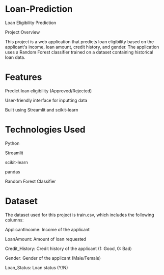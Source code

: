 # Loan-Prediction
Loan Eligibility Prediction 

Project Overview

This project is a web application that predicts loan eligibility based on the applicant's income, loan amount, credit history, and gender. The application uses a Random Forest classifier trained on a dataset containing historical loan data.

# Features
Predict loan eligibility (Approved/Rejected)

User-friendly interface for inputting data

Built using Streamlit and scikit-learn

# Technologies Used
Python 

Streamlit

scikit-learn

pandas

Random Forest Classifier

# Dataset
The dataset used for this project is train.csv, which includes the following columns:

ApplicantIncome: Income of the applicant

LoanAmount: Amount of loan requested

Credit_History: Credit history of the applicant (1: Good, 0: Bad)

Gender: Gender of the applicant (Male/Female)

Loan_Status: Loan status (Y/N)
